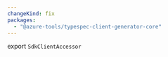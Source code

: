 ```yaml
---
changeKind: fix
packages:
  - "@azure-tools/typespec-client-generator-core"
---
```


export `SdkClientAccessor`